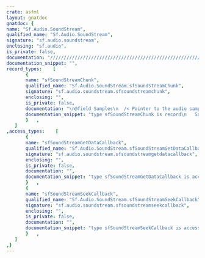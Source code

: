 ```yaml
---
crate: asfml
layout: gnatdoc
gnatdoc: {
name: "Sf.Audio.SoundStream",
qualified_name: "Sf.Audio.SoundStream",
signature: "sf.audio.soundstream",
enclosing: "sf.audio",
is_private: false,
documentation: "//////////////////////////////////////////////////////////\n/ sfSoundStreamChunk defines the data to fill by the\n/ OnGetData callback\n//////////////////////////////////////////////////////////",
documentation_snippet: "",
record_types:    [
       {
       name: "sfSoundStreamChunk",
       qualified_name: "Sf.Audio.SoundStream.sfSoundStreamChunk",
       signature: "sf.audio.soundstream.sfsoundstreamchunk",
       enclosing: "",
       is_private: false,
       documentation: "\n@field Samples\n  /< Pointer to the audio samples\n@field NbSamples\n  /< Number of samples pointed by Samples",
       documentation_snippet: "type sfSoundStreamChunk is record\n   Samples   : sfInt16_Ptr;\n   NbSamples : aliased sfUint32;\nend record;",
       }   ,
   ]
,access_types:    [
       {
       name: "sfSoundStreamGetDataCallback",
       qualified_name: "Sf.Audio.SoundStream.sfSoundStreamGetDataCallback",
       signature: "sf.audio.soundstream.sfsoundstreamgetdatacallback",
       enclosing: "",
       is_private: false,
       documentation: "",
       documentation_snippet: "type sfSoundStreamGetDataCallback is access\n  function (chunk : access sfSoundStreamChunk;\n            userData : Standard.System.Address) return sfBool;",
       }   ,
       {
       name: "sfSoundStreamSeekCallback",
       qualified_name: "Sf.Audio.SoundStream.sfSoundStreamSeekCallback",
       signature: "sf.audio.soundstream.sfsoundstreamseekcallback",
       enclosing: "",
       is_private: false,
       documentation: "",
       documentation_snippet: "type sfSoundStreamSeekCallback is access\n  procedure (time : Sf.System.Time.sfTime; userData : Standard.System.Address);",
       }   ,
   ]
,}
---
```

